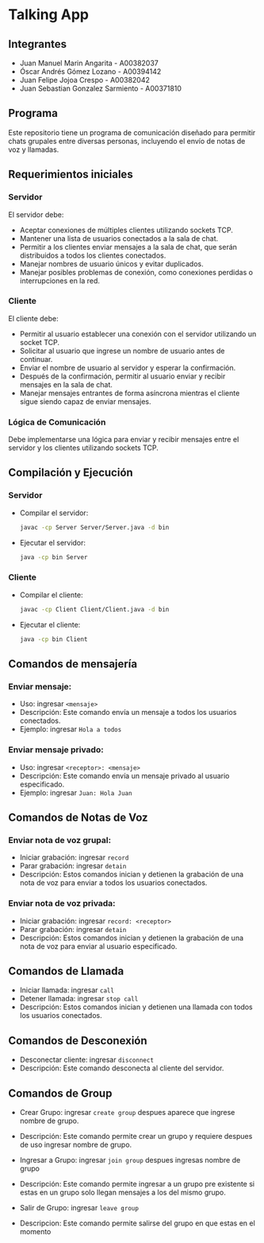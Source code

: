# Talking App

## Integrantes

- Juan Manuel Marin Angarita - A00382037
- Óscar Andrés Gómez Lozano - A00394142
- Juan Felipe Jojoa Crespo - A00382042
- Juan Sebastian Gonzalez Sarmiento - A00371810

## Programa

Este repositorio tiene un programa de comunicación diseñado para permitir chats grupales entre diversas personas, incluyendo el envío de notas de voz y llamadas.

## Requerimientos iniciales

### Servidor

El servidor debe:

- Aceptar conexiones de múltiples clientes utilizando sockets TCP.
- Mantener una lista de usuarios conectados a la sala de chat.
- Permitir a los clientes enviar mensajes a la sala de chat, que serán distribuidos a todos los clientes conectados.
- Manejar nombres de usuario únicos y evitar duplicados.
- Manejar posibles problemas de conexión, como conexiones perdidas o interrupciones en la red.

### Cliente

El cliente debe:

- Permitir al usuario establecer una conexión con el servidor utilizando un socket TCP.
- Solicitar al usuario que ingrese un nombre de usuario antes de continuar.
- Enviar el nombre de usuario al servidor y esperar la confirmación.
- Después de la confirmación, permitir al usuario enviar y recibir mensajes en la sala de chat.
- Manejar mensajes entrantes de forma asíncrona mientras el cliente sigue siendo capaz de enviar mensajes.

### Lógica de Comunicación

Debe implementarse una lógica para enviar y recibir mensajes entre el servidor y los clientes utilizando sockets TCP.

## Compilación y Ejecución

### Servidor

- Compilar el servidor:
    ```bash
    javac -cp Server Server/Server.java -d bin
    ```

- Ejecutar el servidor:
    ```bash
    java -cp bin Server
    ```

### Cliente

- Compilar el cliente:
    ```bash
    javac -cp Client Client/Client.java -d bin
    ```

- Ejecutar el cliente:
    ```bash
    java -cp bin Client
    ```

## Comandos de mensajería

### Enviar mensaje:

- Uso: ingresar `<mensaje>`
- Descripción: Este comando envía un mensaje a todos los usuarios conectados.
- Ejemplo: ingresar `Hola a todos`

### Enviar mensaje privado:

- Uso: ingresar `<receptor>: <mensaje>`
- Descripción: Este comando envía un mensaje privado al usuario especificado.
- Ejemplo: ingresar `Juan: Hola Juan`

## Comandos de Notas de Voz

### Enviar nota de voz grupal:

- Iniciar grabación: ingresar `record`
- Parar grabación: ingresar `detain`
- Descripción: Estos comandos inician y detienen la grabación de una nota de voz para enviar a todos los usuarios conectados.

### Enviar nota de voz privada:

- Iniciar grabación: ingresar `record: <receptor>`
- Parar grabación: ingresar `detain`
- Descripción: Estos comandos inician y detienen la grabación de una nota de voz para enviar al usuario especificado.

## Comandos de Llamada

- Iniciar llamada: ingresar `call`
- Detener llamada: ingresar `stop call`
- Descripción: Estos comandos inician y detienen una llamada con todos los usuarios conectados.

## Comandos de Desconexión

- Desconectar cliente: ingresar `disconnect`
- Descripción: Este comando desconecta al cliente del servidor.

## Comandos de Group
- Crear Grupo: ingresar `create group` despues aparece que ingrese nombre de grupo.
- Descripción: Este comando permite crear un grupo y requiere despues de uso ingresar nombre de grupo.

- Ingresar a Grupo: ingresar `join group` despues ingresas nombre de grupo
- Descripción: Este comando permite ingresar a un grupo pre existente si estas en un grupo solo llegan mensajes a los del mismo grupo.

- Salir de Grupo: ingresar `leave group`
- Descripcion: Este comando permite salirse del grupo en que estas en el momento
